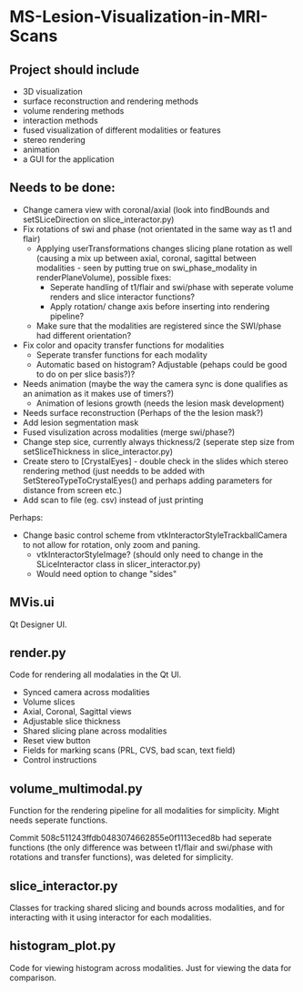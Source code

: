 # MS-Lesion-Visualization-in-MRI-Scans

## Project should include
- 3D visualization
- surface reconstruction and rendering methods
- volume rendering methods
- interaction methods
- fused visualization of different modalities or features
- stereo rendering
- animation
- a GUI for the application

## Needs to be done:

- Change camera view with coronal/axial (look into findBounds and setSLiceDirection on slice_interactor.py)
- Fix rotations of swi and phase (not orientated in the same way as t1 and flair)
    - Applying userTransformations changes slicing plane rotation as well (causing a mix up between axial, coronal, sagittal between modalities - seen by putting true on swi_phase_modality in renderPlaneVolume),
     possible fixes:
        - Seperate handling of t1/flair and swi/phase with seperate volume renders and slice interactor functions?
        - Apply rotation/ change axis before inserting into rendering pipeline?
    - Make sure that the modalities are registered since the SWI/phase had different orientation?
- Fix color and opacity transfer functions for modalities
    - Seperate transfer functions for each modality
    - Automatic based on histogram? Adjustable (pehaps could be good to do on per slice basis?)?
- Needs animation (maybe the way the camera sync is done qualifies as an animation as it makes use of timers?)
    - Animation of lesions growth (needs the lesion mask development) 
- Needs surface reconstruction (Perhaps of the the lesion mask?)
- Add lesion segmentation mask
- Fused visulization across modalities (merge swi/phase?)
- Change step sice, currently always thickness/2 (seperate step size from setSliceThickness in slice_interactor.py)
- Create stero to [CrystalEyes] - double check in the slides which stereo rendering method (just needds to be added with SetStereoTypeToCrystalEyes() and perhaps adding parameters for distance from screen etc.)
- Add scan to file (eg. csv) instead of just printing

Perhaps:
- Change basic control scheme from vtkInteractorStyleTrackballCamera to not allow for rotation, only zoom and paning.
    - vtkInteractorStyleImage? (should only need to change in the SLiceInteractor class in slicer_interactor.py)
    - Would need option to change "sides"



## MVis.ui
Qt Designer UI.

## render.py
Code for rendering all modalaties in the Qt UI.

- Synced camera across modalities
- Volume slices
- Axial, Coronal, Sagittal views
- Adjustable slice thickness
- Shared slicing plane across modalities
- Reset view button
- Fields for marking scans (PRL, CVS, bad scan, text field)
- Control instructions


## volume_multimodal.py
Function for the rendering pipeline for all modalities for simplicity. Might needs seperate functions. 

Commit 508c511243ffdb0483074662855e0f1113eced8b had seperate functions (the only difference was between t1/flair and swi/phase with rotations and transfer functions), was deleted for simplicity.

## slice_interactor.py
Classes for tracking shared slicing and bounds across modalities, and for interacting with it using interactor for each modalities.

## histogram_plot.py
Code for viewing histogram across modalities. Just for viewing the data for comparison.

